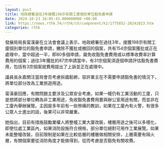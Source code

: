 ```yaml
---
layout: post
title: 地政總署過往3年接獲198宗有關工廈個別單位豁免書申請
date: 2024-10-23 16:05:43.000000000 +08:00
link: https://news.rthk.hk/rthk/ch/component/k2/1775852-20241023.htm
categories: rthk
---
```


發展局局長甯漢豪在立法會會議上表示，地政總署在過往3年，接獲198宗有關工廈個別單位的豁免書申請，撇除不獲批或撤回的個案，共有154宗個案獲批或正在處理中，當中超過一半，即80多個申請，屬免收豁免書費用或以標準收費率計算費用的個案；過往3年獲批的87宗申請當中，有31宗個案須逐個申請評估豁免書費用，包括有3宗個案就費用提出了上訴並正在處理中。

議員吳永嘉關注當局會否考慮拆牆鬆綁，容許業主在不需要申請豁免書的情況下，將單位部分改為工業旅遊用途。

甯漢豪回應，有關問題主要涉及公眾安全考慮。如果一幢仍有工業活動的工廈，只是想將部分單位轉為非工業用途，免收豁免書費用要與辦公室用途有關，而並非在工廈內舉辦展覽。主因是多年前有一些慘痛的教訓，如果在工廈內有火警，有很多公眾人士進出的話，後果可以非常嚴重。

她指出，目前有措施鼓勵業權人將整幢工業大廈改裝，樓層用途之後可以多樣化，即使位處工業區內，如果消防設施符合規格，部分單位絕對可用作工業展覽。如果未能整幢改裝，目前限制是如果在比較低層的樓層做相關安排，上層需要有隔火層，有關個案要從消防角度才能做得到，從而考慮是否豁免有關收費。
